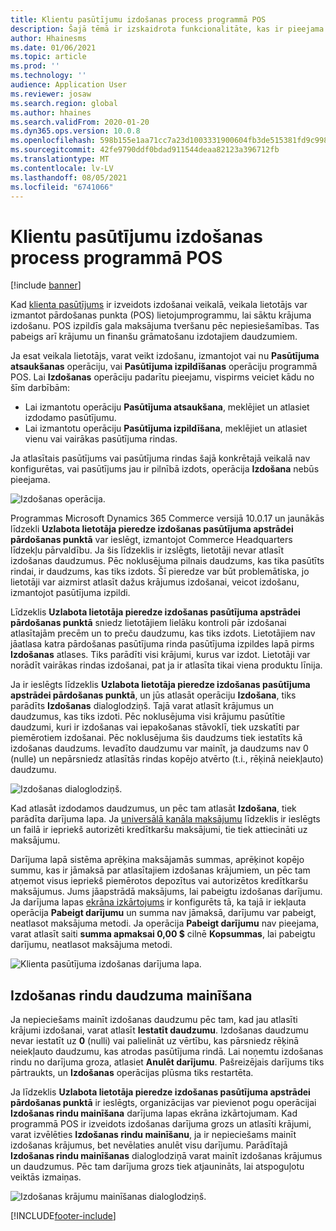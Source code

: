 ```yaml
---
title: Klientu pasūtījumu izdošanas process programmā POS
description: Šajā tēmā ir izskaidrota funkcionalitāte, kas ir pieejama pārdošanas punkta (POS) lietojumprogrammā, apstrādājot klientu pasūtījumu izdošanu.
author: Hhainesms
ms.date: 01/06/2021
ms.topic: article
ms.prod: ''
ms.technology: ''
audience: Application User
ms.reviewer: josaw
ms.search.region: global
ms.author: hhaines
ms.search.validFrom: 2020-01-20
ms.dyn365.ops.version: 10.0.8
ms.openlocfilehash: 598b155e1aa71cc7a23d1003331900604fb3de515381fd9c9987ed39bd9cbd2a
ms.sourcegitcommit: 42fe9790ddf0bdad911544deaa82123a396712fb
ms.translationtype: MT
ms.contentlocale: lv-LV
ms.lasthandoff: 08/05/2021
ms.locfileid: "6741066"
---
```

# <a name="process-customer-order-pickups-in-pos"></a>Klientu pasūtījumu izdošanas process programmā POS

[!include [banner](includes/banner.md)]

Kad [klienta pasūtījums](customer-orders-overview.md) ir izveidots izdošanai veikalā, veikala lietotājs var izmantot pārdošanas punkta (POS) lietojumprogrammu, lai sāktu krājuma izdošanu. POS izpildīs gala maksājuma tveršanu pēc nepiesiešamības. Tas pabeigs arī krājumu un finanšu grāmatošanu izdotajiem daudzumiem.

Ja esat veikala lietotājs, varat veikt izdošanu, izmantojot vai nu **Pasūtījuma atsaukšanas** operāciju, vai **Pasūtījuma izpildīšanas** operāciju programmā POS. Lai **Izdošanas** operāciju padarītu pieejamu, vispirms veiciet kādu no šīm darbībām:

- Lai izmantotu operāciju **Pasūtījuma atsaukšana**, meklējiet un atlasiet izdodamo pasūtījumu.
- Lai izmantotu operāciju **Pasūtījuma izpildīšana**, meklējiet un atlasiet vienu vai vairākas pasūtījuma rindas.

Ja atlasītais pasūtījums vai pasūtījuma rindas šajā konkrētajā veikalā nav konfigurētas, vai pasūtījums jau ir pilnībā izdots, operācija **Izdošana** nebūs pieejama.

![Izdošanas operācija.](media/pickupoperation.png)

Programmas Microsoft Dynamics 365 Commerce versijā 10.0.17 un jaunākās līdzekli **Uzlabota lietotāja pieredze izdošanas pasūtījuma apstrādei pārdošanas punktā** var ieslēgt, izmantojot Commerce Headquarters līdzekļu pārvaldību. Ja šis līdzeklis ir izslēgts, lietotāji nevar atlasīt izdošanas daudzumus. Pēc noklusējuma pilnais daudzums, kas tika pasūtīts rindai, ir daudzums, kas tiks izdots. Šī pieredze var būt problemātiska, jo lietotāji var aizmirst atlasīt dažus krājumus izdošanai, veicot izdošanu, izmantojot pasūtījuma izpildi.

Līdzeklis **Uzlabota lietotāja pieredze izdošanas pasūtījuma apstrādei pārdošanas punktā** sniedz lietotājiem lielāku kontroli pār izdošanai atlasītajām precēm un to preču daudzumu, kas tiks izdots. Lietotājiem nav jāatlasa katra pārdošanas pasūtījuma rinda pasūtījuma izpildes lapā pirms **Izdošanas** atlases. Tiks parādīti visi krājumi, kurus var izdot. Lietotāji var norādīt vairākas rindas izdošanai, pat ja ir atlasīta tikai viena produktu līnija.

Ja ir ieslēgts līdzeklis **Uzlabota lietotāja pieredze izdošanas pasūtījuma apstrādei pārdošanas punktā**, un jūs atlasāt operāciju **Izdošana**, tiks parādīts **Izdošanas** dialoglodziņš. Tajā varat atlasīt krājumus un daudzumus, kas tiks izdoti. Pēc noklusējuma visi krājumu pasūtītie daudzumi, kuri ir izdošanas vai iepakošanas stāvoklī, tiek uzskatīti par piemērotiem izdošanai. Pēc noklusējuma šis daudzums tiek iestatīts kā izdošanas daudzums. Ievadīto daudzumu var mainīt, ja daudzums nav 0 (nulle) un nepārsniedz atlasītās rindas kopējo atvērto (t.i., rēķinā neiekļauto) daudzumu.

![Izdošanas dialoglodziņš.](media/pickupselect.png)

Kad atlasāt izdodamos daudzumus, un pēc tam atlasāt **Izdošana**, tiek parādīta darījuma lapa. Ja [universālā kanāla maksājumu](omni-channel-payments.md) līdzeklis ir ieslēgts un failā ir iepriekš autorizēti kredītkaršu maksājumi, tie tiek attiecināti uz maksājumu.

Darījuma lapā sistēma aprēķina maksājamās summas, aprēķinot kopējo summu, kas ir jāmaksā par atlasītajiem izdošanas krājumiem, un pēc tam atņemot visus iepriekš piemērotos depozītus vai autorizētos kredītkaršu maksājumus. Jums jāapstrādā maksājums, lai pabeigtu izdošanas darījumu. Ja darījuma lapas [ekrāna izkārtojums](pos-screen-layouts.md) ir konfigurēts tā, ka tajā ir iekļauta operācija **Pabeigt darījumu** un summa nav jāmaksā, darījumu var pabeigt, neatlasot maksājuma metodi. Ja operācija **Pabeigt darījumu** nav pieejama, varat atlasīt saiti **summa apmaksai 0,00 $** cilnē **Kopsummas**, lai pabeigtu darījumu, neatlasot maksājuma metodi.

![Klienta pasūtījuma izdošanas darījuma lapa.](media/pickupcart.png)

## <a name="changing-pickup-lines-or-quantities"></a>Izdošanas rindu daudzuma mainīšana

Ja nepieciešams mainīt izdošanas daudzumu pēc tam, kad jau atlasīti krājumi izdošanai, varat atlasīt **Iestatīt daudzumu**. Izdošanas daudzumu nevar iestatīt uz **0** (nulli) vai palielināt uz vērtību, kas pārsniedz rēķinā neiekļauto daudzumu, kas atrodas pasūtījuma rindā. Lai noņemtu izdošanas rindu no darījuma groza, atlasiet **Anulēt darījumu**. Pašreizējais darījums tiks pārtraukts, un **Izdošanas** operācijas plūsma tiks restartēta.

Ja līdzeklis **Uzlabota lietotāja pieredze izdošanas pasūtījuma apstrādei pārdošanas punktā** ir ieslēgts, organizācijas var pievienot pogu operācijai **Izdošanas rindu mainīšana** darījuma lapas ekrāna izkārtojumam. Kad programmā POS ir izveidots izdošanas darījuma grozs un atlasīti krājumi, varat izvēlēties **Izdošanas rindu mainīšanu**, ja ir nepieciešams mainīt izdošanas krājumus, bet nevēlaties anulēt visu darījumu. Parādītajā **Izdošanas rindu mainīšanas** dialoglodziņā varat mainīt izdošanas krājumus un daudzumus. Pēc tam darījuma grozs tiek atjaunināts, lai atspoguļotu veiktās izmaiņas.

![Izdošanas krājumu mainīšanas dialoglodziņš.](media/pickupchange.png)


[!INCLUDE[footer-include](../includes/footer-banner.md)]